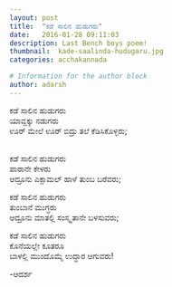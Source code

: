 ```yaml
---
layout: post
title:  "ಕಡೆ ಸಾಲಿನ ಹುಡುಗರು"
date:   2016-01-28 09:11:03
description: Last Bench boys poem!
thumbnail:  kade-saalinda-hudugaru.jpg 
categories: acchakannada

# Information for the author block
author: adarsh
---
```


ಕಡೆ ಸಾಲಿನ ಹುಡುಗರು<br>
ಯಾವ್ದಕ್ಕು ನಡುಗರು<br>
ಊರ್ ಮೇಲೆ ಊರ್ ಬಿದ್ರು ತಲೆ ಕೆಡಿಸಿಕೊಳ್ಳರು;<br>
<!--more-->
<br>ಕಡೆ ಸಾಲಿನ ಹುಡುಗರು<br>
ಪಾಠಾನೇ ಕೇಳರು<br>
ಆದ್ರೂನು ಎಕ್ಸಾಮಲ್ ಹಾಳೆ ತುಂಬ ಬರೆವರು;

ಕಡೆ ಸಾಲಿನ ಹುಡುಗರು<br>
ತುಂಬಾನೆ ಮುಗ್ಧರು<br>
ಆದ್ರೂನು ಮಾತಲ್ಲಿ ಸಂಸ್ಕೃತಾನೇ ಬಳಸುವರು;
    
ಕಡೆ ಸಾಲಿನ ಹುಡುಗರು<br>
ಕೊನೆಯಲ್ಲೇ ಕೂತರೂ<br>
ಬಾಳಲ್ಲಿ ಮುಂದೊಮ್ಮೆ ಉದ್ಧಾರ ಆಗುವರು!
    
-ಆದರ್ಶ
